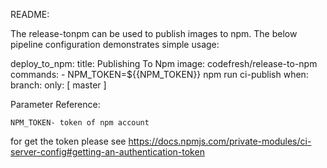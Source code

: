 README:

The release-tonpm can be used to publish images to npm. 
The below pipeline configuration demonstrates simple usage:

  deploy_to_npm:
    title: Publishing To Npm
    image: codefresh/release-to-npm
    commands:
      - NPM_TOKEN=${{NPM_TOKEN}} npm run ci-publish
    when:
      branch:
        only: [ master ]


Parameter Reference:

    NPM_TOKEN- token of npm account
    
for get the token please see https://docs.npmjs.com/private-modules/ci-server-config#getting-an-authentication-token
